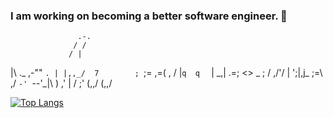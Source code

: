 ### I am working on becoming a better software engineer.  😬

                   .-.
                  / /
                 / |
   |\     ._ ,-""  `.
   | |,,_/  7        ;
 `;=     ,=(     ,  /
  |`q  q  ` |    \_,|
 .=; <> _ ; /  ,/'/ |
';|\,j_ \;=\ ,/   `-'
    `--'_|\  )
   ,' | /  ;'
  (,,/ (,,/     
<!--
**elliexcoding/elliexcoding** is a ✨ _special_ ✨ repository because its `README.md` (this file) appears on your GitHub profile.

Here are some ideas to get you started:

- 🔭 I’m currently working on ...
- 🌱 I’m currently learning ...
- 👯 I’m looking to collaborate on ...
- 🤔 I’m looking for help with ...
- 💬 Ask me about ...
- 📫 How to reach me: ...
- 😄 Pronouns: ...
- ⚡ Fun fact: ...
-->

[![Top Langs](https://github-readme-stats.vercel.app/api/top-langs/?username=elliexcoding&show_icons=true&theme=tokyonight)](https://github.com/elliexcoding/github-readme-stats)

